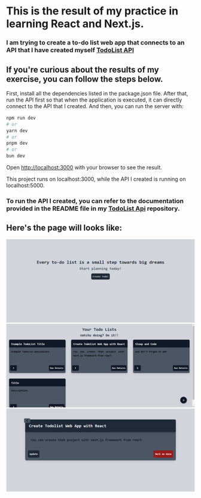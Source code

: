 # This is the result of my practice in learning React and Next.js.
### I am trying to create a to-do list web app that connects to an API that I have created myself [TodoList API](https://github.com/zaxchaxs/TodoList-API-Project)

 
## If you're curious about the results of my exercise, you can follow the steps below.

First, install all the dependencies listed in the package.json file.
After that, run the API first so that when the application is executed, it can directly connect to the API that I created.
And then, you can run the server with:

```bash
npm run dev
# or
yarn dev
# or
pnpm dev
# or
bun dev
```

Open [http://localhost:3000](http://localhost:3000) with your browser to see the result.

This project runs on localhost:3000, while the API I created is running on localhost:5000.

### To run the API I created, you can refer to the documentation provided in the README file in my [TodoList Api](https://github.com/zaxchaxs/TodoList-API-Project) repository.

## Here's the page will looks like:
![Home Page](/public/screenshotDoc/homePage.png)
![TodoList Page](/public/screenshotDoc/TodoListPage.png)
![Detail Todo Page](/public/screenshotDoc/DetailTodo.png)



